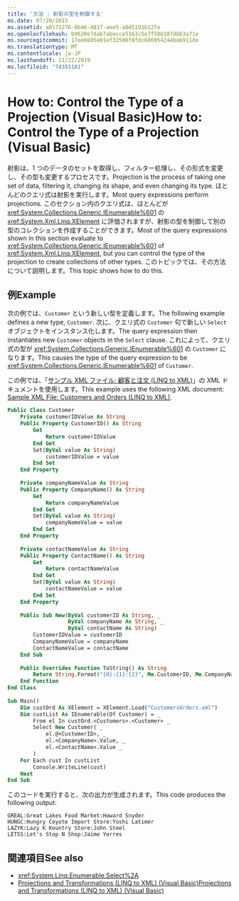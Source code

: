 ```yaml
---
title: '方法 : 射影の型を制御する'
ms.date: 07/20/2015
ms.assetid: a0171276-0b46-4817-aee5-a8d5191b12fe
ms.openlocfilehash: b9620e7dab7abecce5161c5e7f50b187dbb3a71e
ms.sourcegitcommit: 17ee6605e01ef32506f8fdc686954244ba6911de
ms.translationtype: MT
ms.contentlocale: ja-JP
ms.lasthandoff: 11/22/2019
ms.locfileid: "74351101"
---
```

# <a name="how-to-control-the-type-of-a-projection-visual-basic"></a><span data-ttu-id="bd4ec-102">How to: Control the Type of a Projection (Visual Basic)</span><span class="sxs-lookup"><span data-stu-id="bd4ec-102">How to: Control the Type of a Projection (Visual Basic)</span></span>
<span data-ttu-id="bd4ec-103">射影は、1 つのデータのセットを取得し、フィルター処理し、その形式を変更し、その型も変更するプロセスです。</span><span class="sxs-lookup"><span data-stu-id="bd4ec-103">Projection is the process of taking one set of data, filtering it, changing its shape, and even changing its type.</span></span> <span data-ttu-id="bd4ec-104">ほとんどのクエリ式は射影を実行します。</span><span class="sxs-lookup"><span data-stu-id="bd4ec-104">Most query expressions perform projections.</span></span> <span data-ttu-id="bd4ec-105">このセクション内のクエリ式は、ほとんどが <xref:System.Collections.Generic.IEnumerable%601> の <xref:System.Xml.Linq.XElement> に評価されますが、射影の型を制御して別の型のコレクションを作成することができます。</span><span class="sxs-lookup"><span data-stu-id="bd4ec-105">Most of the query expressions shown in this section evaluate to <xref:System.Collections.Generic.IEnumerable%601> of <xref:System.Xml.Linq.XElement>, but you can control the type of the projection to create collections of other types.</span></span> <span data-ttu-id="bd4ec-106">このトピックでは、その方法について説明します。</span><span class="sxs-lookup"><span data-stu-id="bd4ec-106">This topic shows how to do this.</span></span>  
  
## <a name="example"></a><span data-ttu-id="bd4ec-107">例</span><span class="sxs-lookup"><span data-stu-id="bd4ec-107">Example</span></span>  
 <span data-ttu-id="bd4ec-108">次の例では、`Customer` という新しい型を定義します。</span><span class="sxs-lookup"><span data-stu-id="bd4ec-108">The following example defines a new type, `Customer`.</span></span> <span data-ttu-id="bd4ec-109">次に、クエリ式の `Customer` 句で新しい `Select` オブジェクトをインスタンス化します。</span><span class="sxs-lookup"><span data-stu-id="bd4ec-109">The query expression then instantiates new `Customer` objects in the `Select` clause.</span></span> <span data-ttu-id="bd4ec-110">これによって、クエリ式の型が <xref:System.Collections.Generic.IEnumerable%601> の `Customer` になります。</span><span class="sxs-lookup"><span data-stu-id="bd4ec-110">This causes the type of the query expression to be <xref:System.Collections.Generic.IEnumerable%601> of `Customer`.</span></span>  
  
 <span data-ttu-id="bd4ec-111">この例では、「[サンプル XML ファイル: 顧客と注文 (LINQ to XML)](../../../../visual-basic/programming-guide/concepts/linq/sample-xml-file-customers-and-orders-linq-to-xml.md)」の XML ドキュメントを使用します。</span><span class="sxs-lookup"><span data-stu-id="bd4ec-111">This example uses the following XML document: [Sample XML File: Customers and Orders (LINQ to XML)](../../../../visual-basic/programming-guide/concepts/linq/sample-xml-file-customers-and-orders-linq-to-xml.md).</span></span>  
  
```vb  
Public Class Customer  
    Private customerIDValue As String  
    Public Property CustomerID() As String  
        Get  
            Return customerIDValue  
        End Get  
        Set(ByVal value As String)  
            customerIDValue = value  
        End Set  
    End Property  
  
    Private companyNameValue As String  
    Public Property CompanyName() As String  
        Get  
            Return companyNameValue  
        End Get  
        Set(ByVal value As String)  
            companyNameValue = value  
        End Set  
    End Property  
  
    Private contactNameValue As String  
    Public Property ContactName() As String  
        Get  
            Return contactNameValue  
        End Get  
        Set(ByVal value As String)  
            contactNameValue = value  
        End Set  
    End Property  
  
    Public Sub New(ByVal customerID As String, _  
                   ByVal companyName As String, _  
                   ByVal contactName As String)  
        CustomerIDValue = customerID  
        CompanyNameValue = companyName  
        ContactNameValue = contactName  
    End Sub  
  
    Public Overrides Function ToString() As String  
        Return String.Format("{0}:{1}:{2}", Me.CustomerID, Me.CompanyName, Me.ContactName)  
    End Function  
End Class  
  
Sub Main()  
    Dim custOrd As XElement = XElement.Load("CustomersOrders.xml")  
    Dim custList As IEnumerable(Of Customer) = _  
        From el In custOrd.<Customers>.<Customer> _  
        Select New Customer( _  
            el.@<CustomerID>, _  
            el.<CompanyName>.Value, _  
            el.<ContactName>.Value _  
        )  
    For Each cust In custList  
        Console.WriteLine(cust)  
    Next  
End Sub  
```  
  
 <span data-ttu-id="bd4ec-112">このコードを実行すると、次の出力が生成されます。</span><span class="sxs-lookup"><span data-stu-id="bd4ec-112">This code produces the following output:</span></span>  
  
```console  
GREAL:Great Lakes Food Market:Howard Snyder  
HUNGC:Hungry Coyote Import Store:Yoshi Latimer  
LAZYK:Lazy K Kountry Store:John Steel  
LETSS:Let's Stop N Shop:Jaime Yorres  
```  
  
## <a name="see-also"></a><span data-ttu-id="bd4ec-113">関連項目</span><span class="sxs-lookup"><span data-stu-id="bd4ec-113">See also</span></span>

- <xref:System.Linq.Enumerable.Select%2A>
- [<span data-ttu-id="bd4ec-114">Projections and Transformations (LINQ to XML) (Visual Basic)</span><span class="sxs-lookup"><span data-stu-id="bd4ec-114">Projections and Transformations (LINQ to XML) (Visual Basic)</span></span>](../../../../visual-basic/programming-guide/concepts/linq/projections-and-transformations-linq-to-xml.md)
